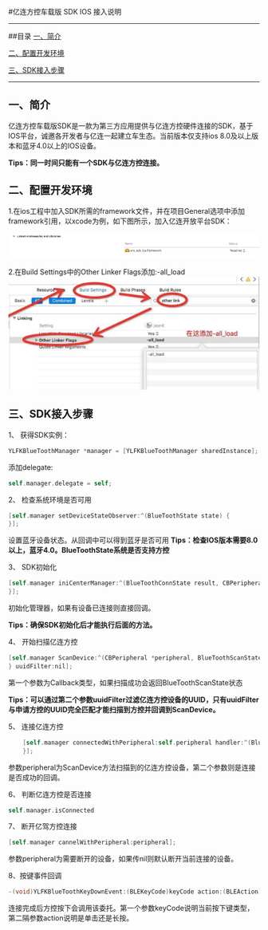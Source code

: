 #亿连方控车载版 SDK IOS 接入说明

---------------
##目录
[一、简介](#简介)

[二、配置开发环境](#配置开发环境)

[三、SDK接入步骤](#SDK接入步骤)

------------------
<h2 id="简介">一、简介</h2>

亿连方控车载版SDK是一款为第三方应用提供与亿连方控硬件连接的SDK，基于IOS平台，诚邀各开发者与亿连一起建立车生态。当前版本仅支持ios 8.0及以上版本和蓝牙4.0以上的IOS设备。

 **Tips：同一时间只能有一个SDK与亿连方控连接。**


<h2 id="配置开发环境">二、配置开发环境</h2>

1.在ios工程中加入SDK所需的framework文件，并在项目General选项中添加framework引用，以xcode为例，如下图所示，加入亿连开放平台SDK：

![加入SDK](2.png)

2.在Build Settings中的Other Linker Flags添加:-all_load
![添加Linker](3.png)

<h2 id="SDK接入步骤">三、SDK接入步骤</h2>

1、 获得SDK实例：

```objective-c
YLFKBlueToothManager *manager = [YLFKBlueToothManager sharedInstance];
```
添加delegate:
```objective-c
self.manager.delegate = self;
```

2、 检查系统环境是否可用

```objective-c
[self.manager setDeviceStateObserver:^(BlueToothState state) {
}];
```
设置蓝牙设备状态。从回调中可以得到蓝牙是否可用
**Tips：检查IOS版本需要8.0以上，蓝牙4.0。BlueToothState系统是否支持方控**

3、 SDK初始化

```objective-c
[self.manager iniCenterManager:^(BlueToothConnState result, CBPeripheral *peripheral, NSError *error) {
}];
```
初始化管理器，如果有设备已连接则直接回调。

**Tips：确保SDK初始化后才能执行后面的方法。**

4、 开始扫描亿连方控

```objective-c
[self.manager ScanDevice:^(CBPeripheral *peripheral, BlueToothScanState state) {
} uuidFilter:nil];
```
第一个参数为Callback类型，如果扫描成功会返回BlueToothScanState状态

**Tips：可以通过第二个参数uuidFilter过滤亿连方控设备的UUID，只有uuidFilter与申请方控的UUID完全匹配才能扫描到方控并回调到ScanDevice。**

5、 连接亿连方控

```objective-c
    [self.manager connectedWithPeripheral:self.peripheral handler:^(BlueToothConnState result, CBPeripheral *peripheral, NSError *error) {
    }];
```
参数peripheral为ScanDevice方法扫描到的亿连方控设备，第二个参数则是连接是否成功的回调。

6、 判断亿连方控是否连接

```objective-c
self.manager.isConnected
```

7、 断开亿驾方控连接

```objective-c
[self.manager cannelWithPeripheral:peripheral];
```
参数peripheral为需要断开的设备，如果传nil则默认断开当前连接的设备。

8、按键事件回调
```objective-c
-(void)YLFKBlueToothKeyDownEvent:(BLEKeyCode)keyCode action:(BLEAction)action
```
连接完成后方控按下会调用该委托。第一个参数keyCode说明当前按下键类型，第二隔参数action说明是单击还是长按。


